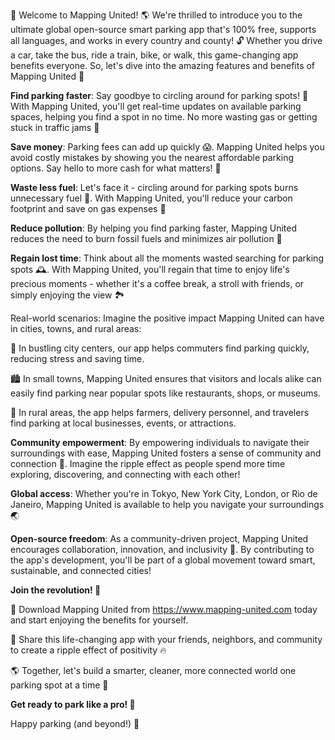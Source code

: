 🚀 Welcome to Mapping United! 🌎 We're thrilled to introduce you to the ultimate global open-source smart parking app that's 100% free, supports all languages, and works in every country and county! 🔓 Whether you drive a car, take the bus, ride a train, bike, or walk, this game-changing app benefits everyone. So, let's dive into the amazing features and benefits of Mapping United 🚀

**Find parking faster**: Say goodbye to circling around for parking spots! 🚗 With Mapping United, you'll get real-time updates on available parking spaces, helping you find a spot in no time. No more wasting gas or getting stuck in traffic jams 💨

**Save money**: Parking fees can add up quickly 😱. Mapping United helps you avoid costly mistakes by showing you the nearest affordable parking options. Say hello to more cash for what matters! 🤑

**Waste less fuel**: Let's face it - circling around for parking spots burns unnecessary fuel 🚗. With Mapping United, you'll reduce your carbon footprint and save on gas expenses 💪

**Reduce pollution**: By helping you find parking faster, Mapping United reduces the need to burn fossil fuels and minimizes air pollution 🌟

**Regain lost time**: Think about all the moments wasted searching for parking spots 🕰️. With Mapping United, you'll regain that time to enjoy life's precious moments - whether it's a coffee break, a stroll with friends, or simply enjoying the view 🏞️

Real-world scenarios: Imagine the positive impact Mapping United can have in cities, towns, and rural areas:

🌆 In bustling city centers, our app helps commuters find parking quickly, reducing stress and saving time.

🏙️ In small towns, Mapping United ensures that visitors and locals alike can easily find parking near popular spots like restaurants, shops, or museums.

🌳 In rural areas, the app helps farmers, delivery personnel, and travelers find parking at local businesses, events, or attractions.

**Community empowerment**: By empowering individuals to navigate their surroundings with ease, Mapping United fosters a sense of community and connection 🤝. Imagine the ripple effect as people spend more time exploring, discovering, and connecting with each other!

**Global access**: Whether you're in Tokyo, New York City, London, or Rio de Janeiro, Mapping United is available to help you navigate your surroundings 🌏

**Open-source freedom**: As a community-driven project, Mapping United encourages collaboration, innovation, and inclusivity 🤝. By contributing to the app's development, you'll be part of a global movement toward smart, sustainable, and connected cities!

**Join the revolution! 🚀**

📲 Download Mapping United from https://www.mapping-united.com today and start enjoying the benefits for yourself.

💬 Share this life-changing app with your friends, neighbors, and community to create a ripple effect of positivity 🔥

🌎 Together, let's build a smarter, cleaner, more connected world one parking spot at a time 💪

**Get ready to park like a pro! 🚗**

Happy parking (and beyond!) 🎉